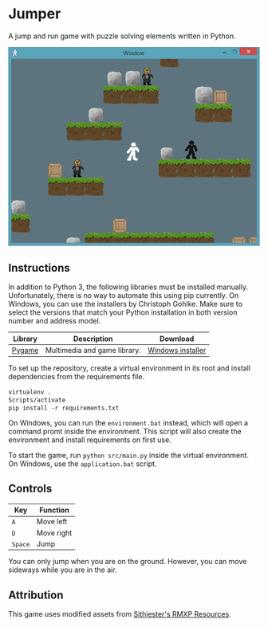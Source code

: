 Jumper
======

A jump and run game with puzzle solving elements written in Python.

![Screenshot](screenshot/2014-12-13.png?raw=true)

Instructions
------------

In addition to Python 3, the following libraries must be installed manually.
Unfortunately, there is no way to automate this using pip currently. On
Windows, you can use the installers by Christoph Gohlke. Make sure to select
the versions that match your Python installation in both version number and
address model.

Library     | Description                  | Download
----------- | ---------------------------- | ----------------------
[Pygame][1] | Multimedia and game library. | [Windows installer][2]

[1]: http://www.pygame.org/
[2]: http://www.lfd.uci.edu/~gohlke/pythonlibs/#pygame

To set up the repository, create a virtual environment in its root and install
dependencies from the requirements file.

    virtualenv .
    Scripts/activate
    pip install -r requirements.txt

On Windows, you can run the `environment.bat` instead, which will open a
command promt inside the environment. This script will also create the
environment and install requirements on first use.

To start the game, run `python src/main.py` inside the virtual environment. On
Windows, use the `application.bat` script.

Controls
--------

Key     | Function
------- | ----------
`A`     | Move left
`D`     | Move right
`Space` | Jump

You can only jump when you are on the ground. However, you can move sideways
while you are in the air.

Attribution
-----------

This game uses modified assets from [Sithjester's RMXP Resources][3].

[3]: http://untamed.wild-refuge.net/rmxpresources.php?characters
